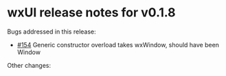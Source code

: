 # wxUI release notes for v0.1.8

Bugs addressed in this release:

* [#154](../../issues/154) Generic constructor overload takes wxWindow, should have been Window

Other changes:

